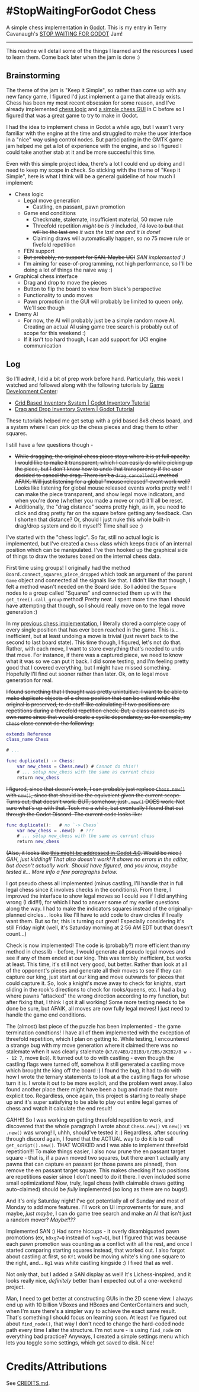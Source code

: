 # #StopWaitingForGodot Chess

A simple chess implementation in [Godot](https://godotengine.org/). This is my entry in Terry Cavanaugh's [STOP WAITING FOR GODOT](https://itch.io/jam/stop-waiting-for-godot) Jam!

---

This readme will detail some of the things I learned and the resources I used to learn them. Come back later when the jam is done :)

## Brainstorming

The theme of the jam is "Keep it Simple", so rather than come up with any new fancy game, I figured I'd just implement a game that already exists. Chess has been my most recent obsession for some reason, and I've already implemented [chess logic](https://github.com/thearst3rd/chesslib) and [a simple chess GUI](https://github.com/thearst3rd/sfml-chess-test) in C before so I figured that was a great game to try to make in Godot.

I had the idea to implement chess in Godot a while ago, but I wasn't very familiar with the engine at the time and struggled to make the user interface in a "nice" way using control nodes. But participating in the GMTK game jam helped me get a lot of experience with the engine, and so I figured I could take another stab at it and be more succesful this time.

Even with this simple project idea, there's a lot I could end up doing and I need to keep my scope in check. So sticking with the theme of "Keep it Simple", here is what I think will be a general guideline of how much I implement:

* Chess logic
	* Legal move generation
		* Castling, en passant, pawn promotion
	* Game end conditions
		* Checkmate, stalemate, insufficient material, 50 move rule
		* Threefold repetition ~~_might_ be~~ _is :)_ included, ~~I'd love to but that will be the last one~~ _it was the last one and it is done!_
		* Claiming draws will automatically happen, so no 75 move rule or fivefold repetition
	* FEN support
	* ~~But probably, no support for SAN. Maybe UCI~~ _SAN implemented :)_
	* I'm aiming for ease-of-programming, not high performance, so I'll be doing a lot of things the naive way :)
* Graphical chess interface
	* Drag and drop to move the pieces
	* Button to flip the board to view from black's perspective
	* Functionality to undo moves
	* Pawn promotion in the GUI will probably be limited to queen only. We'll see though
* Enemy AI
	* For now, the AI will probably just be a simple random move AI. Creating an actual AI using game tree search is probably out of scope for this weekend :)
	* If it isn't too hard though, I can add support for UCI engine communication

## Log

So I'll admit, I did a bit of prep work before hand. Particularly, this week I watched and followed along with the following tutorials by [Game Development Center](https://www.youtube.com/channel/UClseGZiVmeHamsjYmpbiAmQ):

* [Grid Based Inventory System | Godot Inventory Tutorial](https://www.youtube.com/watch?v=lrAwX2t1mGY)
* [Drag and Drop Inventory System | Godot Tutorial](https://www.youtube.com/watch?v=dZYlwmBCziM)

These tutorials helped me get setup with a grid based 8x8 chess board, and a system where I can pick up the chess pieces and drag them to other squares.

I still have a few questions though -

* ~~While dragging, the original chess piece stays where it is at full opacity. I would like to make it transparent, which I can easily do while picking up the piece, but I don't know how to undo that transparency if the user decided to cancel the drag. There isn't a `drag_cancelled()` method AFAIK. Will just listening for a global "mouse released" event work well?~~ Looks like listening for global mouse released events works pretty well! I can make the piece transparent, and show legal move indicators, and when you're done (whether you made a move or not) it'll all be reset.
* Additionally, the "drag distance" seems pretty high, as in, you need to click and drag pretty far on the square before getting any feedback. Can I shorten that distance? Or, should I just nuke this whole built-in drag/drop system and do it myself? Time shall see :)

I've started with the "chess logic". So far, still no actual logic is implemented, but I've created a `Chess` class which keeps track of an internal position which can be manipulated. I've then hooked up the graphical side of things to draw the textures based on the internal chess data.

First time using groups! I originally had the method `Board.connect_squares_piece_dropped` which took an argument of the parent `Game` object and connected all the signals like that. I didn't like that though, I felt a method wasn't needed on the Board side. So I added the `Square` nodes to a group called "Squares" and connected them up with the `get_tree().call_group` method! Pretty neat. I spent more time than I should have attempting that though, so I should really move on to the legal move generation :)

In my [previous chess implementation](https://github.com/thearst3rd/chesslib), I literally stored a complete copy of every single position that has ever been reached in the game. This is... inefficient, but at least undoing a move is trivial (just revert back to the second to last board state). This time though, I figured, let's not do that. Rather, with each move, I want to store everything that's needed to undo that move. For instance, if there was a captured piece, we need to know what it was so we can put it back. I did some testing, and I'm feeling pretty good that I covered everything, but I might have missed something. Hopefully I'll find out sooner rather than later. Ok, on to legal move generation for real.

~~I found something that I thought was pretty unintuitive. I want to be able to make duplicate objects of a chess position that can be edited while the original is preserved, to do stuff like calculating if two positions are repetitions during a threefold repetition check. But, a class cannot use its own name since that would create a cyclic dependancy, so for example, my `Chess` class cannot do the following:~~

```gd
extends Reference
class_name Chess

# ...

func duplicate() -> Chess:
	var new_chess = Chess.new()	# Cannot do this!!
	# ... setup new_chess with the same as current chess
	return new_chess
```

~~I figured, since that doesn't work, I can probably just replace `Chess.new()` with `new()`, since that should be the equivalent given the current scope. Turns out, that doesn't work. BUT, somehow, just `.new()` DOES work. Not sure what's up with that. Took me a while, but eventually I found that out through the Godot Discord. The current code looks like:~~

```gd
func duplicate():	# no `-> Chess`
	var new_chess = .new()	# ???
	# ... setup new_chess with the same as current chess
	return new_chess
```

~~(Also, it looks like [this might be addressed in Godot 4.0](https://github.com/godotengine/godot-proposals/issues/460). Would be nice.)~~ *GAH, just kidding!! That also doesn't work! It shows no errors in the editor, but doesn't actually work. Should have figured, and you know, maybe tested it... More info a few paragraphs below.*

I got pseudo chess all implemented (minus castling, I'll handle that in full legal chess since it involves checks in the conditions). From there, I improved the interface to show legal moves so I could see if I did anything wrong (I did!!!), for which I had to answer some of my earlier questions along the way. I had to make the indicators squares instead of the originally-planned circles... looks like I'll have to add code to draw circles if I really want them. But so far, this is turning out great! Especially considering it's still Friday night (well, it's Saturday morning at 2:56 AM EDT but that doesn't count...)

Check is now implemented! The code is (probably?) more efficient than my method in chesslib - before, I would generate all pseudo legal moves and see if any of them ended at our king. This was terribly inefficient, but works at least. This time, it's still not very good, but better. Rather than look at all of the opponent's pieces and generate all their moves to see if they can capture our king, just start at our king and move outwards for pieces that could capture it. So, look a knight's move away to check for knights, start sliding in the rook's directions to check for rooks/queens, etc. I had a bug where pawns "attacked" the wrong direction according to my function, but after fixing that, I think I got it all working! Some more testing needs to be done be sure, but AFAIK, all moves are now fully legal moves! I just need to handle the game end conditions.

The (almost) last piece of the puzzle has been implemented - the game termination condtions! I have all of them implemented with the exception of threefold repetition, which I plan on getting to. While testing, I encountered a strange bug with my move generation where it claimed there was no stalemate when it was clearly stalemate (`k7/8/4B3/2B1B3/8/2B5/2K2B2/8 w - - 12 7`, move `Bc8`). It turned out to do with castling - even though the castling flags were turned off, somehow it still generated a castling move which brought the king off the board :) I found the bug, it had to do with how I wrote the ternary statements to look at a the castling flags for whose turn it is. I wrote it out to be more explicit, and the problem went away. I also found another place there might have been a bug and made that more explicit too. Regardless, once again, this project is starting to really shape up and it's super satisfying to be able to play out entire legal games of chess and watch it calculate the end result!

GAHH!! So I was working on getting threefold repetition to work, and discovered that the whole paragraph I wrote about `Chess.new()` vs `new()` vs `.new()` was wrong! I, uhhh, should've tested it :) Regardless, after scouring through discord again, I found that the ACTUAL way to do it is to call `get_script().new()`. THAT WORKED and I was able to implement threefold repetition!!! To make things easier, I also now prune the en passant target square - that is, if a pawn moved two squares, but there aren't actually any pawns that can capture en passant (or those pawns are pinned), then remove the en passant target square. This makes checking if two positions are repetitions easier since I don't need to do it there. I even included some small optimizations! Now, truly, legal chess (with claimable draws getting auto-claimed) should be _fully_ implemented (so long as there are no bugs!).

And it's only Saturday night! I've got potentially all of Sunday and most of Monday to add more features. I'll work on UI improvements for sure, and maybe, _just maybe_, I can do game tree search and make an AI that isn't just a random mover? _Maybe!!??_

Implemented SAN :) Had some hiccups - it overly disambiguated pawn promotions (ex, `h8xg7=Q` instead of `hxg7=Q`), but I figured that was because each pawn promotion was counting as a conflict with all the rest, and once I started comparing starting squares instead, that worked out. I also forgot about castling at first, so `Kf1` would be moving white's king one square to the right, and... `Kg1` was white castling kingside :) I fixed that as well.

Not only that, but I added a SAN display as well! It's Lichess-inspired, and it looks really nice, _definitely_ better than I expected out of a one-weekend project.

Man, I need to get better at constructing GUIs in the 2D scene view. I always end up with 10 billion VBoxes and HBoxes and CenterContainers and such, when I'm sure there's a simpler way to achieve the exact same result. That's something I should focus on learning soon. At least I've figured out about `find_node()`, that way I don't need to change the hard-coded node path every time I alter the structure. I'm not sure - is using `find_node` on everything bad practice? Anyways, I created a simple settings menu which lets you toggle some settings, which get saved to disk. Nice!

# Credits/Attributions

See [CREDITS.md](CREDITS.md).
